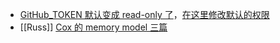 - [GitHub_TOKEN 默认变成 read-only 了](https://github.blog/changelog/2023-02-02-github-actions-updating-the-default-github_token-permissions-to-read-only/)，[在这里修改默认的权限](https://docs.github.com/en/repositories/managing-your-repositorys-settings-and-features/enabling-features-for-your-repository/managing-github-actions-settings-for-a-repository#configuring-the-default-github_token-permissions)
- [[Russ]] [Cox 的 memory model 三篇](https://research.swtch.com/mm)